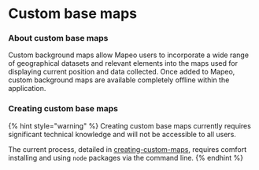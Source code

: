 # Custom base maps

### About custom base maps

Custom background maps allow Mapeo users to incorporate a wide range of geographical datasets and relevant elements into the maps used for displaying current position and data collected. Once added to Mapeo, custom background maps are available completely offline within the application.

### Creating custom base maps

{% hint style="warning" %}
Creating custom base maps currently requires significant technical knowledge and will not be accessible to all users.

The current process, detailed in [creating-custom-maps](creating-custom-maps/ "mention"), requires comfort installing and using `node` packages via the command line.
{% endhint %}
